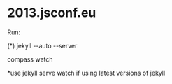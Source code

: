 2013.jsconf.eu
==============

Run:

(*) jekyll --auto --server

compass watch

*use jekyll serve watch if using latest
versions of jekyll
